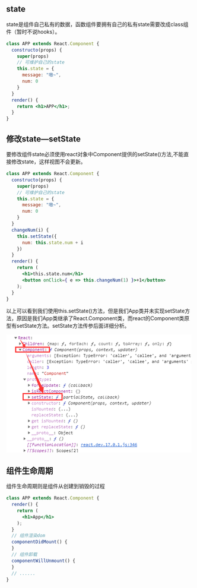## state

state是组件自己私有的数据，函数组件要拥有自己的私有state需要改成class组件（暂时不说hooks）。

```jsx
class APP extends React.Component {
  constructo(props) {
    super(props)
    // 可维护自己的state
    this.state = {
      message: "嗷~",
      num: 0
    }
  }
  render() {
    return <h1>APP</h1>;
  }
}
```

## 修改state—setState

要修改组件state必须使用react对象中Component提供的setState()方法,不能直接修改state，这样视图不会更新。

```jsx
class APP extends React.Component {
  constructo(props) {
    super(props)
    // 可维护自己的state
    this.state = {
      message: "嗷~",
      num: 0
    }
  }
  changeNum(i) {
    this.setState({
      num: this.state.num + i
    })
  }
  render() {
    return (
      <h1>this.state.num</h1>
      <button onClick={ e => this.changeNum(1) }>+1</button>
    );
  }
}
```

以上可以看到我们使用this.setState()方法，但是我们App类并未实现setState方法，原因是我们App类继承了React.Component类，而react的Component类原型有setState方法。setState方法传参后面详细分析。

![](assets/【react】state与生命周期/1.png)

## 组件生命周期

组件生命周期则是组件从创建到销毁的过程

```jsx
class APP extends React.Component {
  render() {
    return (
      <h1>App</h1>
    );
  }
  // 组件渲染dom
  componentDidMount() {
  }
  // 组件卸载
  componentWillUnmount() {
  }
  // ......
}
```
